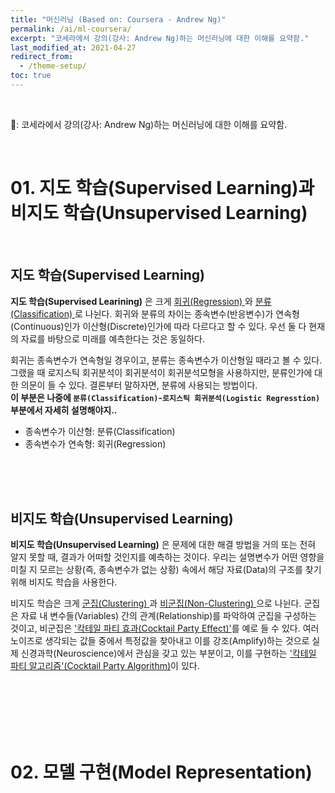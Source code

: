 ```yaml
---
title: "머신러닝 (Based on: Coursera - Andrew Ng)"
permalink: /ai/ml-coursera/
excerpt: "코세라에서 강의(강사: Andrew Ng)하는 머신러닝에 대한 이해를 요약함."
last_modified_at: 2021-04-27
redirect_from:
  - /theme-setup/
toc: true
---
```


<br>

:pencil:: 코세라에서 강의(강사: Andrew Ng)하는 머신러닝에 대한 이해를 요약함.

<br>

# 01. 지도 학습(Supervised Learning)과 비지도 학습(Unsupervised Learning)
<br>

## 지도 학습(Supervised Learning)

**지도 학습(Supervised Learining)** 은 크게 <u> 회귀(Regression) </u> 와 <u> 분류(Classification) </u>로 나뉜다. 회귀와 분류의 차이는 종속변수(반응변수)가 연속형(Continuous)인가 이산형(Discrete)인가에 따라 다르다고 할 수 있다. 우선 둘 다 현재의 자료를 바탕으로 미래를 예측한다는 것은 동일하다.<br>

회귀는 종속변수가 연속형일 경우이고, 분류는 종속변수가 이산형일 때라고 볼 수 있다. 그랬을 때 로지스틱 회귀분석이 회귀분석이 회귀분석모형을 사용하지만, 분류인가에 대한 의문이 들 수 있다. 결론부터 말하자면, 분류에 사용되는 방법이다.<br>
**이 부분은 나중에 `분류(Classification)`-`로지스틱 회귀분석(Logistic Regresstion)` 부분에서 자세히 설명해야지..**

- 종속변수가 이산형: 분류(Classification)
- 종속변수가 연속형: 회귀(Regression)

<br>
<br>
<br>

## 비지도 학습(Unsupervised Learning)
**비지도 학습(Unsupervised Learning)** 은 문제에 대한 해결 방법을 거의 또는 전혀 알지 못할 때, 결과가 어떠할 것인지를 예측하는 것이다. 우리는 설명변수가 어떤 영향을 미칠 지 모르는 상황(즉, 종속변수가 없는 상황) 속에서 해당 자료(Data)의 구조를 찾기 위해 비지도 학습을 사용한다.<br>

비지도 학습은 크게 <u> 군집(Clustering) </u>과 <u> 비군집(Non-Clustering) </u>으로 나뉜다. 군집은 자료 내 변수들(Variables) 간의 관계(Relationship)를 파악하여 군집을 구성하는 것이고, 비군집은 ['칵테일 파티 효과(Cocktail Party Effect)'](https://en.wikipedia.org/wiki/Cocktail_party_effect)를 예로 들 수 있다. 여러 노이즈로 생각되는 값들 중에서 특정값을 찾아내고 이를 강조(Amplify)하는 것으로 실제 신경과학(Neuroscience)에서 관심을 갖고 있는 부분이고, 이를 구현하는 ['칵테일 파티 알고리즘'(Cocktail Party Algorithm)](https://interestingengineering.com/researchers-look-to-the-brain-for-algorithms-for-the-cocktail-party-problem)이 있다.

<br>
<br>
<br>
<br>
<br>

# 02. 모델 구현(Model Representation)
<br>














